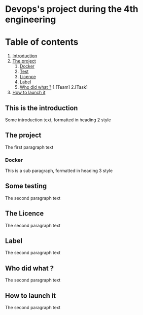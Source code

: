 # Devops's project during the 4th engineering 
# Table of contents
1. [Introduction](#introduction)
2. [The project](#theproject)
    1. [Docker](#docker)
    2. [Test](#test)
    3. [Licence](#licence)
    4. [Label](#label)
    5. [Who did what ?](#who)
       1.[Team]
       2.[Task]
3. [How to launch it](#nasa)

## This is the introduction <a name="introduction"></a>
Some introduction text, formatted in heading 2 style

## The project <a name="theproject"></a>
The first paragraph text

### Docker <a name="docker"></a>
This is a sub paragraph, formatted in heading 3 style

## Some testing <a name="test"></a>
The second paragraph text

## The Licence <a name="licence"></a>
The second paragraph text

## Label <a name="label"></a>
The second paragraph text

## Who did what ? <a name="who"></a>
The second paragraph text

## How to launch it <a name="nasa"></a>
The second paragraph text
